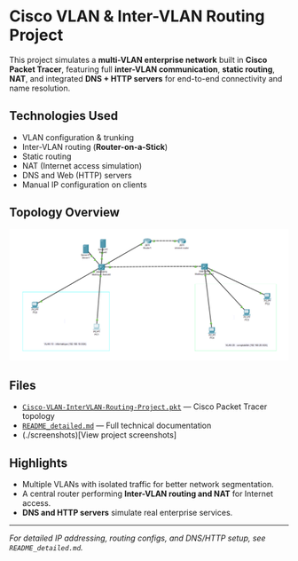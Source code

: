 # Cisco VLAN & Inter-VLAN Routing Project

This project simulates a **multi-VLAN enterprise network** built in **Cisco Packet Tracer**, featuring full **inter-VLAN communication**, **static routing**, **NAT**, and integrated **DNS + HTTP servers** for end-to-end connectivity and name resolution.

## Technologies Used
- VLAN configuration & trunking  
- Inter-VLAN routing (**Router-on-a-Stick**)  
- Static routing  
- NAT (Internet access simulation)  
- DNS and Web (HTTP) servers  
- Manual IP configuration on clients  

## Topology Overview
![Network Topology](./topology_overview.png)


## Files
- [`Cisco-VLAN-InterVLAN-Routing-Project.pkt`](VLAN_internet.pkt) — Cisco Packet Tracer topology  
- [`README_detailed.md`](README_detailed.md) — Full technical documentation  
- (./screenshots)[View project screenshots]  

## Highlights
- Multiple VLANs with isolated traffic for better network segmentation.  
- A central router performing **Inter-VLAN routing and NAT** for Internet access.  
- **DNS and HTTP servers** simulate real enterprise services.  

---

 *For detailed IP addressing, routing configs, and DNS/HTTP setup, see `README_detailed.md`.*
